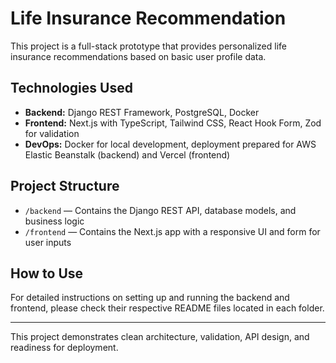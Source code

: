 # Life Insurance Recommendation

This project is a full-stack prototype that provides personalized life insurance recommendations based on basic user profile data.

## Technologies Used

- **Backend:** Django REST Framework, PostgreSQL, Docker  
- **Frontend:** Next.js with TypeScript, Tailwind CSS, React Hook Form, Zod for validation  
- **DevOps:** Docker for local development, deployment prepared for AWS Elastic Beanstalk (backend) and Vercel (frontend)

## Project Structure

- `/backend` — Contains the Django REST API, database models, and business logic  
- `/frontend` — Contains the Next.js app with a responsive UI and form for user inputs  

## How to Use

For detailed instructions on setting up and running the backend and frontend, please check their respective README files located in each folder.

---

This project demonstrates clean architecture, validation, API design, and readiness for deployment.
